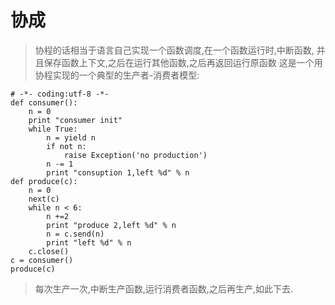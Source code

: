 
# 协成

> 协程的话相当于语言自己实现一个函数调度,在一个函数运行时,中断函数,
> 并且保存函数上下文,之后在运行其他函数,之后再返回运行原函数
> 这是一个用协程实现的一个典型的生产者-消费者模型:

```
# -*- coding:utf-8 -*-
def consumer():
    n = 0
    print "consumer init"
    while True:
        n = yield n
        if not n:
            raise Exception('no production')
        n -= 1
        print "consuption 1,left %d" % n
def produce(c):
    n = 0
    next(c)
    while n < 6:
        n +=2
        print "produce 2,left %d" % n
        n = c.send(n)
        print "left %d" % n
    c.close()
c = consumer()
produce(c)
```
> 每次生产一次,中断生产函数,运行消费者函数,之后再生产,如此下去.
